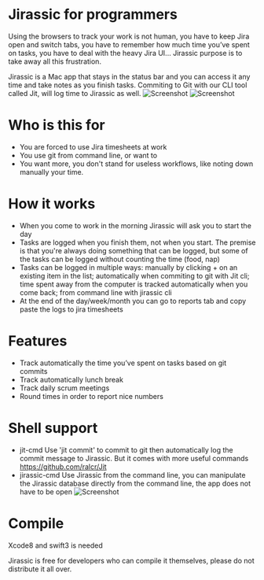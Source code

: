 # Jirassic for programmers

Using the browsers to track your work is not human, you have to keep Jira open and switch tabs, you have to remember how much time you’ve spent on tasks, you have to deal with the heavy Jira UI... Jirassic purpose is to take away all this frustration.

Jirassic is a Mac app that stays in the status bar and you can access it any time and take notes as you finish tasks. Commiting to Git with our CLI tool called Jit, will log time to Jirassic as well.
![Screenshot](https://s15.postimg.org/x0s6u8usr/Screen_Shot_2017-04-01_at_17.59.57.png)
![Screenshot](https://s22.postimg.org/yvdycqg5t/Screen_Shot_2017-04-01_at_18.00.43.png)

# Who is this for
- You are forced to use Jira timesheets at work
- You use git from command line, or want to
- You want more, you don't stand for useless workflows, like noting down manually your time.

# How it works
- When you come to work in the morning Jirassic will ask you to start the day
- Tasks are logged when you finish them, not when you start. The premise is that you're always doing something that can be logged, but some of the tasks can be logged without counting the time (food, nap)
- Tasks can be logged in multiple ways: manually by clicking + on an existing item in the list; automatically when commiting to git with Jit cli; time spent away from the computer is tracked automatically when you come back; from command line with jirassic cli
- At the end of the day/week/month you can go to reports tab and copy paste the logs to jira timesheets

# Features
- Track automatically the time you’ve spent on tasks based on git commits
- Track automatically lunch break
- Track daily scrum meetings
- Round times in order to report nice numbers

# Shell support
- jit-cmd Use 'jit commit' to commit to git then automatically log the commit message to Jirassic. But it comes with more useful commands https://github.com/ralcr/Jit
- jirassic-cmd Use Jirassic from the command line, you can manipulate the Jirassic database directly from the command line, the app does not have to be open
![Screenshot](https://s1.postimg.org/tq0jtk65b/Screen_Shot_2017-04-01_at_17.45.21.png)

# Compile
Xcode8 and swift3 is needed

Jirassic is free for developers who can compile it themselves, please do not distribute it all over.
